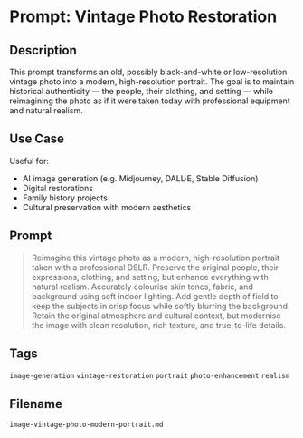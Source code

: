 # Prompt: Vintage Photo Restoration

## Description
This prompt transforms an old, possibly black-and-white or low-resolution vintage photo into a modern, high-resolution portrait. The goal is to maintain historical authenticity — the people, their clothing, and setting — while reimagining the photo as if it were taken today with professional equipment and natural realism.

## Use Case
Useful for:
- AI image generation (e.g. Midjourney, DALL·E, Stable Diffusion)
- Digital restorations
- Family history projects
- Cultural preservation with modern aesthetics

## Prompt

> Reimagine this vintage photo as a modern, high-resolution portrait taken with a professional DSLR. Preserve the original people, their expressions, clothing, and setting, but enhance everything with natural realism. Accurately colourise skin tones, fabric, and background using soft indoor lighting. Add gentle depth of field to keep the subjects in crisp focus while softly blurring the background. Retain the original atmosphere and cultural context, but modernise the image with clean resolution, rich texture, and true-to-life details.

## Tags
`image-generation` `vintage-restoration` `portrait` `photo-enhancement` `realism`

## Filename
`image-vintage-photo-modern-portrait.md`
